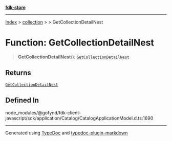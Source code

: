 [**fdk-store**](../../../README.md)
***

[Index](../../../API.md) > [collection](../../README.md) > [<internal>](../README.md) > GetCollectionDetailNest

# Function: GetCollectionDetailNest

> **GetCollectionDetailNest**(): [`GetCollectionDetailNest`](../type-aliases/type-alias.GetCollectionDetailNest.md)

## Returns

[`GetCollectionDetailNest`](../type-aliases/type-alias.GetCollectionDetailNest.md)

## Defined In

node\_modules/@gofynd/fdk-client-javascript/sdk/application/Catalog/CatalogApplicationModel.d.ts:1690

***
Generated using [TypeDoc](https://typedoc.org/) and [typedoc-plugin-markdown](https://www.npmjs.com/package/typedoc-plugin-markdown)
